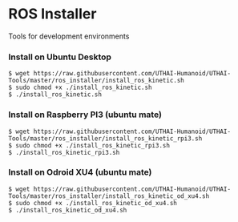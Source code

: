 # ROS Installer
Tools for development environments

### Install on Ubuntu Desktop

```
$ wget https://raw.githubusercontent.com/UTHAI-Humanoid/UTHAI-Tools/master/ros_installer/install_ros_kinetic.sh
$ sudo chmod +x ./install_ros_kinetic.sh
$ ./install_ros_kinetic.sh
```

### Install on Raspberry PI3 (ubuntu mate)

```
$ wget https://raw.githubusercontent.com/UTHAI-Humanoid/UTHAI-Tools/master/ros_installer/install_ros_kinetic_rpi3.sh
$ sudo chmod +x ./install_ros_kinetic_rpi3.sh
$ ./install_ros_kinetic_rpi3.sh
```

### Install on Odroid XU4 (ubuntu mate)

```
$ wget https://raw.githubusercontent.com/UTHAI-Humanoid/UTHAI-Tools/master/ros_installer/install_ros_kinetic_od_xu4.sh
$ sudo chmod +x ./install_ros_kinetic_od_xu4.sh
$ ./install_ros_kinetic_od_xu4.sh
```
